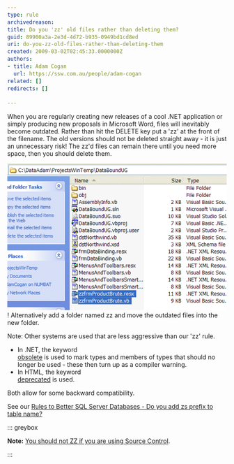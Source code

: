 ```yaml
---
type: rule
archivedreason: 
title: Do you 'zz' old files rather than deleting them?
guid: 89900a3a-2e3d-4d72-b935-0949bd1cd8ed
uri: do-you-zz-old-files-rather-than-deleting-them
created: 2009-03-02T02:45:33.0000000Z
authors:
- title: Adam Cogan
  url: https://ssw.com.au/people/adam-cogan
related: []
redirects: []

---
```


When you are regularly creating new releases of a cool .NET application or simply producing new proposals in Microsoft Word, files will inevitably become outdated. Rather than hit the DELETE key put a 'zz' at the front of the filename. The old versions should not be deleted straight away - it is just an unnecessary risk! The zz'd files can remain there until you need more space, then you should delete them. 
<!--endintro-->

!['ZZ' your files rather than deleting them](ObseleteOldFilesAggressively.gif)! 
Alternatively add a folder named zz and move the outdated files into the new folder.

Note: Other systems are used that are less aggressive than our 'zz' rule.

* In .NET, the keyword <br>      [obsolete](https://msdn.microsoft.com/en-us/library/22kk2b44%28v=vs.90%29.aspx) 
 is used to mark types and members of types that should no longer be used - these then turn up as a compiler warning.
* In HTML, the keyword <br>      [deprecated](http://www.ssw.com.au/ssw/Redirect/Deprecated.htm) 
 is used.


Both allow for some backward compatibility.

See our     [Rules to Better SQL Server Databases - Do you add zs prefix to table name?](http://www.ssw.com.au/ssw/Standards/Rules/RulesToBetterSQLServerDatabases.aspx#ZSPrefix)


::: greybox

**Note:** [You should not ZZ if you are using Source Control](/do-you-know-zz-ed-files-must-not-exist-in-source-control).

:::
